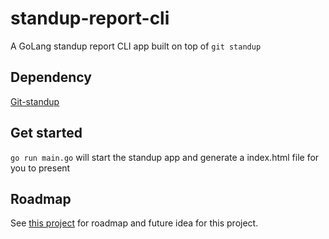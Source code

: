 # standup-report-cli

A GoLang standup report CLI app built on top of `git standup`

## Dependency

[Git-standup](https://github.com/kamranahmedse/git-standup)

## Get started

`go run main.go` will start the standup app and generate a index.html file for you to present


## Roadmap

See [this project](https://github.com/rcliao/standup-report-cli/projects/1) for roadmap and future idea for this project.

